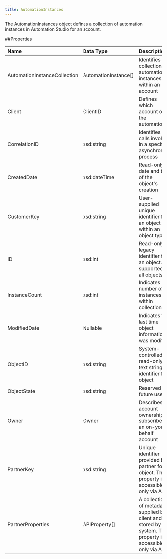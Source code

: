 ```yaml
---
title: AutomationInstances
---
```

The AutomationInstances object defines a collection of automation instances in Automation Studio for an account.

##Properties
<table class="table table-hover">
<thead align="left">
<tr><th>Name</th><th>Data Type</th><th>Description</th></tr>
</thead>
<tbody>
<tr>
<td>AutomationInstanceCollection</td>
<td>AutomationInstance[]</td>
<td>Identifies collection of automation instances within an account</td>
</tr>
<tr>
<td>Client</td>
<td>ClientID</td>
<td>Defines which account owns the automation</td>
</tr>
<tr>
<td>CorrelationID</td>
<td>xsd:string</td>
<td>Identifies calls involved in a specific asynchronous process</td>
</tr>
<tr>
<td>CreatedDate</td>
<td>xsd:dateTime</td>
<td>Read-only date and time of the object's creation</td>
</tr>
<tr>
<td>CustomerKey</td>
<td>xsd:string</td>
<td>User-supplied unique identifier for an object within an object type</td>
</tr>
<tr>
<td>ID</td>
<td>xsd:int</td>
<td>Read-only legacy identifier for an object. Not supported on all objects.</td>
</tr>
<tr>
<td>InstanceCount</td>
<td>xsd:int</td>
<td>Indicates number of instances within collection</td>
</tr>
<tr>
<td>ModifiedDate</td>
<td>Nullable</td>
<td>Indicates the last time object information was modified</td>
</tr>
<tr>
<td>ObjectID</td>
<td>xsd:string</td>
<td>System-controlled, read-only text string identifier for object</td>
</tr>
<tr>
<td>ObjectState</td>
<td>xsd:string</td>
<td>Reserved for future use</td>
</tr>
<tr>
<td>Owner</td>
<td>Owner</td>
<td>Describes account ownership of subscriber in an on-your-behalf account</td>
</tr>
<tr>
<td>PartnerKey</td>
<td>xsd:string</td>
<td>Unique identifier provided by partner for an object. This property is accessible only via API.</td>
</tr>
<tr>
<td>PartnerProperties</td>
<td>APIProperty[]</td>
<td>A collection of metadata supplied by client and stored by system. This property is accessible only via API.</td>
</tr>
</tbody>
</table>

